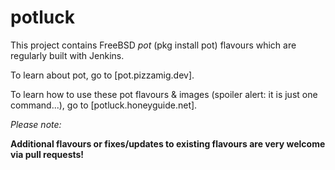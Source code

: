 # potluck

This project contains FreeBSD *pot* (pkg install pot) flavours which are regularly built with Jenkins.

To learn about pot, go to [pot.pizzamig.dev].

To learn how to use these pot flavours & images (spoiler alert: it is just one command...), go to [potluck.honeyguide.net].

*Please note:*

**Additional flavours or fixes/updates to existing flavours are very welcome via pull requests!**
